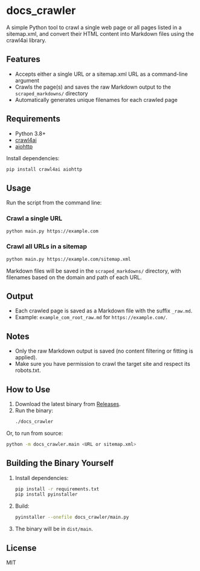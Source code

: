 # docs_crawler

A simple Python tool to crawl a single web page or all pages listed in a sitemap.xml, and convert their HTML content into Markdown files using the crawl4ai library.

## Features
- Accepts either a single URL or a sitemap.xml URL as a command-line argument
- Crawls the page(s) and saves the raw Markdown output to the `scraped_markdowns/` directory
- Automatically generates unique filenames for each crawled page

## Requirements
- Python 3.8+
- [crawl4ai](https://pypi.org/project/crawl4ai/)
- [aiohttp](https://pypi.org/project/aiohttp/)

Install dependencies:
```bash
pip install crawl4ai aiohttp
```

## Usage

Run the script from the command line:

### Crawl a single URL
```bash
python main.py https://example.com
```

### Crawl all URLs in a sitemap
```bash
python main.py https://example.com/sitemap.xml
```

Markdown files will be saved in the `scraped_markdowns/` directory, with filenames based on the domain and path of each URL.

## Output
- Each crawled page is saved as a Markdown file with the suffix `_raw.md`.
- Example: `example_com_root_raw.md` for `https://example.com/`.

## Notes
- Only the raw Markdown output is saved (no content filtering or fitting is applied).
- Make sure you have permission to crawl the target site and respect its robots.txt.

## How to Use

1. Download the latest binary from [Releases](https://github.com/r3k4ce/docs_crawler/releases).
2. Run the binary:
   ```bash
   ./docs_crawler
   ```

Or, to run from source:

```bash
python -m docs_crawler.main <URL or sitemap.xml>
```

## Building the Binary Yourself

1. Install dependencies:
   ```bash
   pip install -r requirements.txt
   pip install pyinstaller
   ```
2. Build:
   ```bash
   pyinstaller --onefile docs_crawler/main.py
   ```
3. The binary will be in `dist/main`.

## License
MIT
